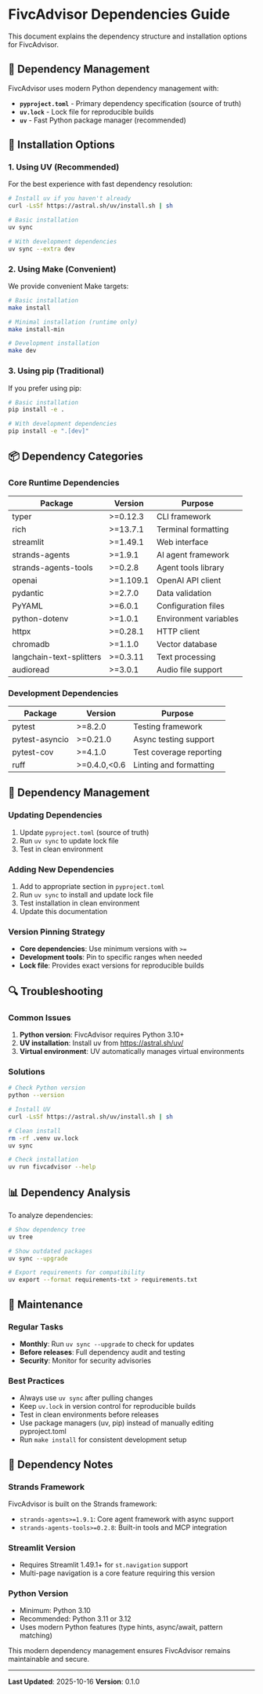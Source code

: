 # FivcAdvisor Dependencies Guide

This document explains the dependency structure and installation options for FivcAdvisor.

## 📁 Dependency Management

FivcAdvisor uses modern Python dependency management with:
- **`pyproject.toml`** - Primary dependency specification (source of truth)
- **`uv.lock`** - Lock file for reproducible builds
- **`uv`** - Fast Python package manager (recommended)

## 🚀 Installation Options

### 1. Using UV (Recommended)
For the best experience with fast dependency resolution:

```bash
# Install uv if you haven't already
curl -LsSf https://astral.sh/uv/install.sh | sh

# Basic installation
uv sync

# With development dependencies
uv sync --extra dev
```

### 2. Using Make (Convenient)
We provide convenient Make targets:

```bash
# Basic installation
make install

# Minimal installation (runtime only)
make install-min

# Development installation
make dev
```

### 3. Using pip (Traditional)
If you prefer using pip:

```bash
# Basic installation
pip install -e .

# With development dependencies
pip install -e ".[dev]"
```

## 📦 Dependency Categories

### Core Runtime Dependencies
| Package | Version | Purpose |
|---------|---------|---------|
| typer | >=0.12.3 | CLI framework |
| rich | >=13.7.1 | Terminal formatting |
| streamlit | >=1.49.1 | Web interface |
| strands-agents | >=1.9.1 | AI agent framework |
| strands-agents-tools | >=0.2.8 | Agent tools library |
| openai | >=1.109.1 | OpenAI API client |
| pydantic | >=2.7.0 | Data validation |
| PyYAML | >=6.0.1 | Configuration files |
| python-dotenv | >=1.0.1 | Environment variables |
| httpx | >=0.28.1 | HTTP client |
| chromadb | >=1.1.0 | Vector database |
| langchain-text-splitters | >=0.3.11 | Text processing |
| audioread | >=3.0.1 | Audio file support |

### Development Dependencies
| Package | Version | Purpose |
|---------|---------|---------|
| pytest | >=8.2.0 | Testing framework |
| pytest-asyncio | >=0.21.0 | Async testing support |
| pytest-cov | >=4.1.0 | Test coverage reporting |
| ruff | >=0.4.0,<0.6 | Linting and formatting |

## 🔧 Dependency Management

### Updating Dependencies
1. Update `pyproject.toml` (source of truth)
2. Run `uv sync` to update lock file
3. Test in clean environment

### Adding New Dependencies
1. Add to appropriate section in `pyproject.toml`
2. Run `uv sync` to install and update lock file
3. Test installation in clean environment
4. Update this documentation

### Version Pinning Strategy
- **Core dependencies**: Use minimum versions with `>=`
- **Development tools**: Pin to specific ranges when needed
- **Lock file**: Provides exact versions for reproducible builds

## 🔍 Troubleshooting

### Common Issues
1. **Python version**: FivcAdvisor requires Python 3.10+
2. **UV installation**: Install uv from https://astral.sh/uv/
3. **Virtual environment**: UV automatically manages virtual environments

### Solutions
```bash
# Check Python version
python --version

# Install UV
curl -LsSf https://astral.sh/uv/install.sh | sh

# Clean install
rm -rf .venv uv.lock
uv sync

# Check installation
uv run fivcadvisor --help
```

## 📊 Dependency Analysis
To analyze dependencies:

```bash
# Show dependency tree
uv tree

# Show outdated packages
uv sync --upgrade

# Export requirements for compatibility
uv export --format requirements-txt > requirements.txt
```

## 🔄 Maintenance

### Regular Tasks
- **Monthly**: Run `uv sync --upgrade` to check for updates
- **Before releases**: Full dependency audit and testing
- **Security**: Monitor for security advisories

### Best Practices
- Always use `uv sync` after pulling changes
- Keep `uv.lock` in version control for reproducible builds
- Test in clean environments before releases
- Use package managers (uv, pip) instead of manually editing pyproject.toml
- Run `make install` for consistent development setup

## 📝 Dependency Notes

### Strands Framework
FivcAdvisor is built on the Strands framework:
- `strands-agents>=1.9.1`: Core agent framework with async support
- `strands-agents-tools>=0.2.8`: Built-in tools and MCP integration

### Streamlit Version
- Requires Streamlit 1.49.1+ for `st.navigation` support
- Multi-page navigation is a core feature requiring this version

### Python Version
- Minimum: Python 3.10
- Recommended: Python 3.11 or 3.12
- Uses modern Python features (type hints, async/await, pattern matching)

This modern dependency management ensures FivcAdvisor remains maintainable and secure.

---

**Last Updated**: 2025-10-16
**Version**: 0.1.0
